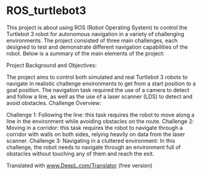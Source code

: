 # ROS_turtlebot3
This project is about using ROS (Robot Operating System) to control the Turtlebot 3 robot for autonomous navigation in a variety of challenging environments. The project consisted of three main challenges, each designed to test and demonstrate different navigation capabilities of the robot. Below is a summary of the main elements of the project:

Project Background and Objectives:

The project aims to control both simulated and real Turtlebot 3 robots to navigate in realistic challenge environments to get from a start position to a goal position.
The navigation task required the use of a camera to detect and follow a line, as well as the use of a laser scanner (LDS) to detect and avoid obstacles.
Challenge Overview:

Challenge 1: Following the line: this task requires the robot to move along a line in the environment while avoiding obstacles on the route.
Challenge 2: Moving in a corridor: this task requires the robot to navigate through a corridor with walls on both sides, relying heavily on data from the laser scanner.
Challenge 3: Navigating in a cluttered environment: In this challenge, the robot needs to navigate through an environment full of obstacles without touching any of them and reach the exit.

Translated with www.DeepL.com/Translator (free version)
